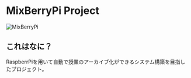 # MixBerryPi Project

![MixBerryPi](https://github.com/KurumiAllergy/image/blob/master/miximage1.png "image1")

## これはなに？

RaspberrPiを用いて自動で授業のアーカイブ化ができるシステム構築を目指したプロジェクト。
